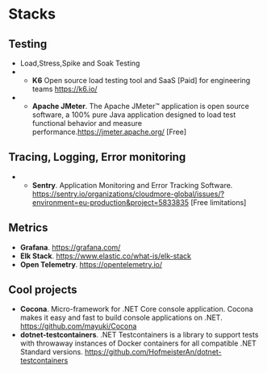 # Stacks

## Testing
* Load,Stress,Spike and Soak Testing
* * **K6** Open source load testing tool and SaaS [Paid]
for engineering teams https://k6.io/ 
* * **Apache JMeter**. The Apache JMeter™ application is open source software, a 100% pure Java application designed to load test functional behavior and measure performance.https://jmeter.apache.org/ [Free]

## Tracing, Logging, Error monitoring
 * * **Sentry**. Application Monitoring and Error Tracking Software. https://sentry.io/organizations/cloudmore-global/issues/?environment=eu-production&project=5833835 [Free limitations]

## Metrics 
* **Grafana**. https://grafana.com/
* **Elk Stack**. https://www.elastic.co/what-is/elk-stack
* **Open Telemetry**. https://opentelemetry.io/

## Cool projects

* **Cocona**. Micro-framework for .NET Core console application. Cocona makes it easy and fast to build console applications on .NET. https://github.com/mayuki/Cocona
* **dotnet-testcontainers**. .NET Testcontainers is a library to support tests with throwaway instances of Docker containers for all compatible .NET Standard versions. https://github.com/HofmeisterAn/dotnet-testcontainers


